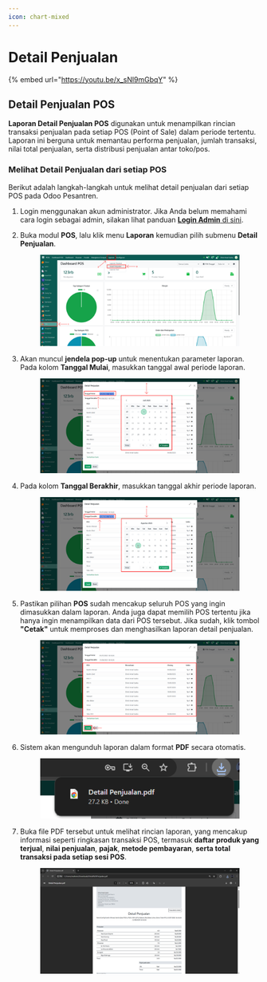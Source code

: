 ```yaml
---
icon: chart-mixed
---
```


# Detail Penjualan

{% embed url="https://youtu.be/x_sNl9mGbqY" %}

## Detail Penjualan POS

**Laporan Detail Penjualan POS** digunakan untuk menampilkan rincian transaksi penjualan pada setiap POS (Point of Sale) dalam periode tertentu. Laporan ini berguna untuk memantau performa penjualan, jumlah transaksi, nilai total penjualan, serta distribusi penjualan antar toko/pos.

### Melihat Detail Penjualan dari setiap POS

Berikut adalah langkah-langkah untuk melihat detail penjualan dari setiap POS pada Odoo Pesantren.

1. Login menggunakan akun administrator. Jika Anda belum memahami cara login sebagai admin, silakan lihat panduan [**Login Admin** di sini](../../panduan-login/login-admin.md).
2.  Buka modul **POS**, lalu klik menu **Laporan** kemudian pilih submenu **Detail Penjualan**.

    <figure><img src="../../.gitbook/assets/images-684.png" alt=""><figcaption></figcaption></figure>


3.  Akan muncul **jendela pop-up** untuk menentukan parameter laporan. Pada kolom **Tanggal Mulai**, masukkan tanggal awal periode laporan.

    <figure><img src="../../.gitbook/assets/images-685.png" alt=""><figcaption></figcaption></figure>


4.  Pada kolom **Tanggal Berakhir**, masukkan tanggal akhir periode laporan.

    <figure><img src="../../.gitbook/assets/images-686.png" alt=""><figcaption></figcaption></figure>


5.  Pastikan pilihan **POS** sudah mencakup seluruh POS yang ingin dimasukkan dalam laporan. Anda juga dapat memilih POS tertentu jika hanya ingin menampilkan data dari POS tersebut. Jika sudah, klik tombol **"Cetak"** untuk memproses dan menghasilkan laporan detail penjualan.

    <figure><img src="../../.gitbook/assets/images-687.png" alt=""><figcaption></figcaption></figure>


6.  Sistem akan mengunduh laporan dalam format **PDF** secara otomatis.

    <figure><img src="../../.gitbook/assets/images-688.png" alt=""><figcaption></figcaption></figure>


7.  Buka file PDF tersebut untuk melihat rincian laporan, yang mencakup informasi seperti ringkasan transaksi POS, termasuk **daftar produk yang terjual**, **nilai penjualan**, **pajak**, **metode pembayaran**, **serta total transaksi pada setiap sesi POS**.

    <figure><img src="../../.gitbook/assets/images-689.png" alt=""><figcaption></figcaption></figure>
